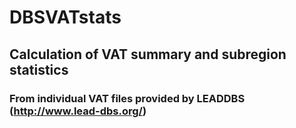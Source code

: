 # DBSVATstats
## Calculation of VAT summary and subregion statistics
### From individual VAT files provided by LEADDBS (http://www.lead-dbs.org/)

